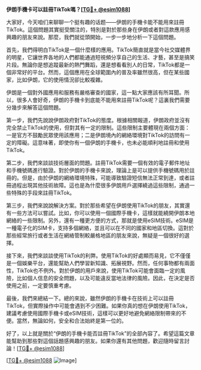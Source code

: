 **伊朗手機卡可以註冊TikTok嗎？[[TG💪+ @esim1088](https://t.me/s/esim1088)]**

大家好，今天咱们来聊聊一个挺有趣的话题——伊朗的手機卡能不能用來註冊TikTok。這個問題其實挺受關注的，特別是對於那些身在伊朗或者對這款應用感興趣的朋友來說。那麼，我們就從頭開始，一步一步地分析一下這個問題。

首先，我們得明白TikTok是一個什麼樣的應用。TikTok簡直就是當今社交媒體界的明星，它讓世界各地的人們都能通過短視頻分享自己的生活、才藝，甚至是搞笑片段。無論你是想追蹤最新的熱門舞蹈，還是想看看別人的日常，TikTok都是一個非常好的平台。然而，這個應用在全球範圍內的普及率雖然很高，但在某些國家，比如伊朗，它的使用情況卻比較複雜。

伊朗是一個對外國應用和服務有嚴格審查的國家，這一點大家應該有所耳聞。所以，很多人會好奇，伊朗的手機卡到底能不能用來註冊TikTok呢？這裏我們需要分幾步來解答這個問題。

第一步，我們先說說伊朗政府對TikTok的態度。根據相關報道，伊朗政府並沒有完全禁止TikTok的使用，但對其有一定的限制。這些限制主要體現在兩個方面：一是官方不鼓勵民眾使用該應用；二是伊朗境內的網絡環境對TikTok的訪問有一定的障礙。這意味著，即使你有一個伊朗的手機卡，也未必能順利地註冊和使用TikTok。

第二步，我們來談談技術層面的問題。註冊TikTok需要一個有效的電子郵件地址和手機號碼進行驗證。對於伊朗的手機卡來說，理論上是可以提供手機號碼用於註冊的。但是，由於伊朗的網絡環境特殊，可能導致驗證短信無法正常到達，或者註冊過程出現其他技術故障。這也是為什麼很多伊朗用戶選擇繞過這些限制，通過一些特殊的手段來註冊TikTok。

第三步，我們來說說解決方案。對於那些希望在伊朗使用TikTok的朋友，其實還有一些方法可以嘗試。比如，你可以使用一個國際手機卡，這樣就能繞開伊朗本地網絡的一些限制。另外，還有一種更方便的方式，那就是使用eSIM技術。eSIM是一種電子化的SIM卡，支持多個網絡，並且可以在不同的國家和地區切換。這對於那些經常旅行或者生活在網絡管制較嚴格地區的朋友來說，無疑是一個很好的選擇。

接下來，我們來談談使用TikTok的利弊。使用TikTok的好處顯而易見，它不僅僅是一個娛樂平台，還能幫助人們學習新知識、拓展視野。然而，任何事物都有兩面性，TikTok也不例外。對於伊朗的用戶來說，使用TikTok可能會面臨一定的風險，比如個人信息的安全問題，以及可能違反當地法律的風險。因此，在決定是否使用之前，一定要慎重考慮。

最後，我們來總結一下。總的來說，雖然伊朗的手機卡在技術上可以註冊TikTok，但實際操作中可能會遇到不少困難。如果你真的想在伊朗使用TikTok，建議考慮使用國際手機卡或eSIM技術，這樣可以更好地避免網絡限制帶來的不便。當然，無論如何，安全和合法始終是第一位的。

好了，以上就是關於“伊朗的手機卡能否註冊TikTok”的全部內容了。希望這篇文章能幫助到那些對這個話題感興趣的朋友。如果你還有其他問題，歡迎隨時留言討論！[[TG💪+ @esim1088](https://t.me/s/esim1088)] 

[[TG💪+ @esim1088](https://t.me/s/esim1088) ![Image](https://i.postimg.cc/4NQfJmqS/Snipaste-2025-05-13-00-14-12.png)]